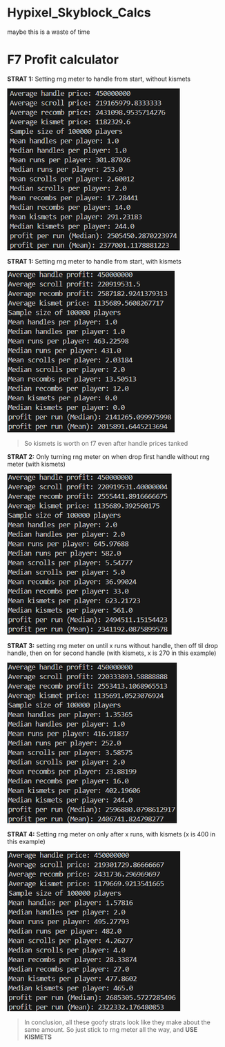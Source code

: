 # Hypixel_Skyblock_Calcs
maybe this is a waste of time

# F7 Profit calculator

**STRAT 1:** Setting rng meter to handle from start, without kismets


![2.4m per run](resources/option1.png)


**STRAT 1:** Setting rng meter to handle from start, with kismets


![2.0m per run](resources/option1_nokismet.png)


> So kismets is worth on f7 even after handle prices tanked

**STRAT 2:** Only turning rng meter on when drop first handle without rng meter (with kismets)


![2.3m per run](resources/option2.png)


**STRAT 3:** setting rng meter on until x runs without handle, then off til drop handle, then on for second handle (with kismets, x is 270 in this example)


![2.4m per run](resources/option3_270.png)


**STRAT 4:** Setting rng meter on only after x runs, with kismets (x is 400 in this example)


![2.3m per run](resources/option4_400.png)


> In conclusion, all these goofy strats look like they make about the same amount. So just stick to rng meter all the way, and **USE KISMETS**





